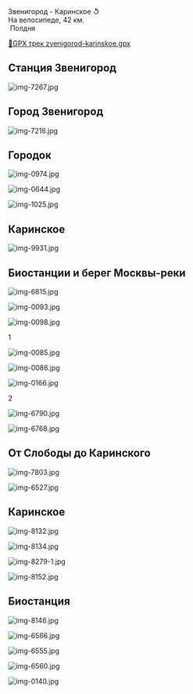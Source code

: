 
<link rel="stylesheet" href="../assets-custom/css/style-markdown.css">
<div class="cover-container" style="background-image: url('reka-1600.jpg');">
	<div class="cover-text">
		<div class="cover-title">
            Звенигород - Каринское &#x21BA;
        </div>
		<div class="cover-description">
			<div class="packages-location">
                <img loading="lazy" src="../assets-custom/icon-bike.png" alt="" class="cover-icon">
                <div class="h4-default regular">На велосипеде, 42 км.</div>
            </div>
            <div>
                <img class="cover-icon" loading="lazy" src="../assets-custom/icon-time.png" alt=""  />
                <span>Полдня</span>
            </div>
		</div>
	</div>
</div>


<div id="map"></div>

[📍GPX трек zvenigorod-karinskoe.gpx](zvenigorod-karinskoe.gpx)


## Станция Звенигород

![img-7267.jpg](../0-images/zvenigorod/img-7267.jpg)


## Город Звенигород

![img-7216.jpg](../0-images/zvenigorod/img-7216.jpg)



## Городок

![img-0974.jpg](../0-images/zvenigorod/img-0974.jpg)


![img-0644.jpg](../0-images/zvenigorod-mon/img-0644.jpg)

![img-1025.jpg](../0-images/zvenigorod-mon/img-1025.jpg)


## Каринское

![img-9931.jpg](../0-images/zvenigorod/img-9931.jpg)

## Биостанции и берег Москвы-реки

![img-6815.jpg](../0-images/zvenigorod/img-6815.jpg)

![img-0093.jpg](../0-images/zvenigorod/img-0093.jpg)

![img-0098.jpg](../0-images/zvenigorod/img-0098.jpg)


1


![img-0085.jpg](../0-images/zvenigorod/img-0085.jpg)

![img-0086.jpg](../0-images/zvenigorod/img-0086.jpg)

![img-0166.jpg](../0-images/zvenigorod/img-0166.jpg)

2

![img-6790.jpg](../0-images/zvenigorod/img-6790.jpg)

![img-6768.jpg](../0-images/zvenigorod/img-6768.jpg)




## От Слободы до Каринского

![img-7803.jpg](../0-images/zvenigorod/img-7803.jpg)

![img-6527.jpg](../0-images/zvenigorod/img-6527.jpg)


## Каринское

![img-8132.jpg](../0-images/zvenigorod/img-8132.jpg)

![img-8134.jpg](../0-images/zvenigorod/img-8134.jpg)

![img-8279-1.jpg](../0-images/zvenigorod/img-8279-1.jpg)

![img-8152.jpg](../0-images/zvenigorod/img-8152.jpg)


## Биостанция

![img-8146.jpg](../0-images/zvenigorod/img-8146.jpg)

![img-6566.jpg](../0-images/zvenigorod/img-6566.jpg)

![img-6555.jpg](../0-images/zvenigorod/img-6555.jpg)

![img-6560.jpg](../0-images/zvenigorod/img-6560.jpg)

![img-0140.jpg](../0-images/zvenigorod/img-0140.jpg)







<link href="https://api.mapbox.com/mapbox-gl-js/v3.10.0/mapbox-gl.css" rel="stylesheet">
<script src="https://api.mapbox.com/mapbox-gl-js/v3.10.0/mapbox-gl.js"></script>
<script src="https://cdn.jsdelivr.net/npm/js-yaml@4.1.0/dist/js-yaml.min.js"></script>
<script src="../assets-custom/js/cozy-journey.js"></script>
<script>architectMap({
    tracks: [{path: 'zvenigorod-karinskoe.gpx'}], 
    points: 'points.yaml',
    zoom: 7.2,
    center: [37.49433, 55.59333],
    fitDuration: 6000
});</script>